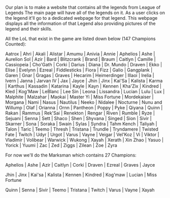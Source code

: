 Our plan is to make a website that contains all the legends from League of Legends
The main page will have all of the legends on it. As a user clicks on the legend it'll go to a dedicated webpage for that legend.
This webpage displays all the information of that Legend also providing pictures of the legend and their skills.

All the LoL that exist in the game are listed down below (147 Champions Counted):

Aatrox 
| Ahri
| Akali
| Alistar
| Amumu
| Anivia
| Annie
| Aphelios
| Ashe
| Aurelion Sol
| Azir
| Bard
| Blitzcrank
| Brand
| Braum
| Caitlyn
| Camille
| Cassiopeia
| Cho'Gath
| Corki
| Darius
| Diana
| Dr. Mundo
| Draven
| Ekko
| Elise
| Evelynn
| Ezreal
| Fiddlesticks
| Fiora
| Fizz
| Galio
| Gangplank
| Garen
| Gnar
| Gragas
| Graves
| Hecarim
| Heimerdinger
| Illaoi
| Irelia
| Ivern
| Janna
| Jarvan IV
| Jax
| Jayce
| Jhin
| Jinx
| Kai'Sa
| Kalista
| Karma
| Karthus
| Kassadin
| Katarina
| Kayle
| Kayn
| Kennen
| Kha'Zix
| Kindred
| Kled
| Kog'Maw
| LeBlanc
| Lee Sin
| Leona
| Lissandra
| Lucian
| Lulu
| Lux
| Malphite
| Malzahar
| Maokai
| Master Yi
| Miss Fortune
| Mordekaiser
| Morgana
| Nami
| Nasus
| Nautilus
| Neeko
| Nidalee
| Nocturne
| Nunu and Willump
| Olaf
| Orianna
| Ornn
| Pantheon
| Poppy
| Pyke
| Qiyana
| Quinn
| Rakan
| Rammus
| Rek'Sai
| Renekton
| Rengar
| Riven
| Rumble
| Ryze
| Sejuani
| Senna
| Sett
| Shaco
| Shen
| Shyvana
| Singed
| Sion
| Sivir
| Skarner
| Sona
| Soraka
| Swain
| Sylas
| Syndra
| Tahm Kench
| Taliyah
| Talon
| Taric
| Teemo
| Thresh
| Tristana
| Trundle
| Tryndamere
| Twisted Fate
| Twitch
| Udyr
| Urgot
| Varus
| Vayne
| Veigar
| Vel'Koz
| Vi
| Viktor
| Vladimir
| Volibear
| Warwick
| Wukong
| Xayah
| Xerath
| Xin Zhao
| Yasuo
| Yorick
| Yuumi
| Zac
| Zed
| Ziggs
| Zilean
| Zoe
| Zyra


For now we'll do the Marksman which contains 27 Champions:

Aphelios | Ashe | Azir | Caitlyn | Corki | Draven | Ezreal | Graves | Jayce

Jhin | Jinx | Kai'sa | Kalista | Kennen | Kindred | Kog'maw | Lucian | Miss Fortune

Quinn | Senna | Sivir | Teemo | Tristana | Twitch | Varus | Vayne | Xayah
